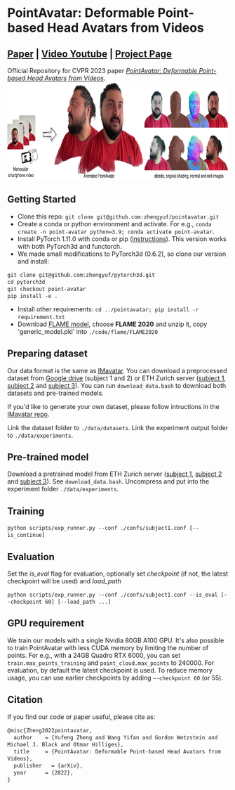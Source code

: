 # PointAvatar: Deformable Point-based Head Avatars from Videos 
## [Paper](https://arxiv.org/abs/2212.08377) | [Video Youtube](https://youtu.be/wll_XtgpU7U) | [Project Page](https://zhengyuf.github.io/PointAvatar/)


Official Repository for CVPR 2023 paper [*PointAvatar: Deformable Point-based Head Avatars from Videos*](https://arxiv.org/abs/2212.08377). 
<img src="assets/pointavatar_teaser_v6.png" width="800" height="223"/> 
## Getting Started
* Clone this repo: `git clone git@github.com:zhengyuf/pointavatar.git`
* Create a conda or python environment and activate. For e.g., `conda create -n point-avatar python=3.9; conda activate point-avatar`.
* Install PyTorch 1.11.0 with conda or pip ([instructions](https://pytorch.org/get-started/previous-versions/)). This version works with both PyTorch3d and functorch.
* We made small modifications to PyTorch3d (0.6.2), so clone our version and install:
```
git clone git@github.com:zhengyuf/pytorch3d.git
cd pytorch3d
git checkout point-avatar
pip install -e .
```
* Install other requirements: `cd ../pointavatar; pip install -r requirement.txt`
* Download [FLAME model](https://flame.is.tue.mpg.de/download.php), choose **FLAME 2020** and unzip it, copy 'generic_model.pkl' into `./code/flame/FLAME2020`
## Preparing dataset
Our data format is the same as [IMavatar](https://github.com/zhengyuf/IMavatar/). You can download a preprocessed dataset from [Google drive](https://drive.google.com/file/d/1Hzv41ZkpMK1X9h9Z-B54S-Nn1GcMveb8/view?usp=sharing) (subject 1 and 2) or ETH Zurich server ([subject 1](https://dataset.ait.ethz.ch/downloads/IMavatar_data/data/yufeng.zip), [subject 2](https://dataset.ait.ethz.ch/downloads/IMavatar_data/data/marcel.zip) and [subject 3](https://dataset.ait.ethz.ch/downloads/IMavatar_data/data/soubhik.zip)). You can run `download_data.bash` to download both datasets and pre-trained models.

If you'd like to generate your own dataset, please follow intructions in the [IMavatar repo](https://github.com/zhengyuf/IMavatar/tree/main/preprocess).

Link the dataset folder to `./data/datasets`. Link the experiment output folder to `./data/experiments`.

## Pre-trained model
Download a pretrained model from ETH Zurich server ([subject 1](https://dataset.ait.ethz.ch/downloads/IMavatar_data/pointavatar_checkpoint/yufeng.zip), [subject 2](https://dataset.ait.ethz.ch/downloads/IMavatar_data/pointavatar_checkpoint/marcel.zip) and [subject 3](https://dataset.ait.ethz.ch/downloads/IMavatar_data/pointavatar_checkpoint/soubhik.zip)). See `download_data.bash`.
Uncompress and put into the experiment folder `./data/experiments`.
## Training
```
python scripts/exp_runner.py --conf ./confs/subject1.conf [--is_continue]
```
## Evaluation
Set the *is_eval* flag for evaluation, optionally set *checkpoint* (if not, the latest checkpoint will be used) and *load_path* 
```
python scripts/exp_runner.py --conf ./confs/subject1.conf --is_eval [--checkpoint 60] [--load_path ...]
```
## GPU requirement
We train our models with a single Nvidia 80GB A100 GPU. 
It's also possible to train PointAvatar with less CUDA memory by limiting the number of points. 
For e.g., with a 24GB Quadro RTX 6000, you can set `train.max_points_training` and `point_cloud.max_points` to 240000. 
For evaluation, by default the latest checkpoint is used. To reduce memory usage, you can use earlier checkpoints by adding `—-checkpoint 60` (or 55).
## Citation
If you find our code or paper useful, please cite as:
```
@misc{Zheng2022pointavatar,
  author    = {Yufeng Zheng and Wang Yifan and Gordon Wetzstein and Michael J. Black and Otmar Hilliges},
  title     = {PointAvatar: Deformable Point-based Head Avatars from Videos},
  publisher   = {arXiv},
  year      = {2022},
}
```
